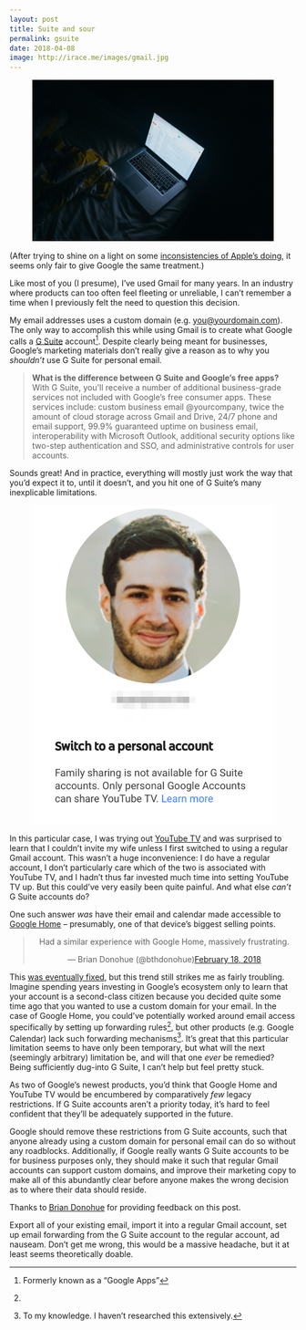 ```yaml
---
layout: post
title: Suite and sour
permalink: gsuite
date: 2018-04-08
image: http://irace.me/images/gmail.jpg
---
```


<figure>
  <img src="/images/gmail.jpg">
</figure>

(After trying to shine on a light on some [inconsistencies of Apple’s doing](http://irace.me/siri), it seems only fair to give Google the same treatment.)

Like most of you (I presume), I’ve used Gmail for many years. In an industry where products can too often feel fleeting or unreliable, I can’t remember a time when I previously felt the need to question this decision.

My email addresses uses a custom domain (e.g. you@yourdomain.com). The only way to accomplish this while using Gmail is to create what Google calls a [G Suite](https://gsuite.google.com) account[^1]. Despite clearly being meant for businesses, Google’s marketing materials don’t really give a reason as to why you _shouldn’t_ use G Suite for personal email.

> **What is the difference between G Suite and Google’s free apps?**
> With G Suite, you'll receive a number of additional business-grade services not included with Google’s free consumer apps. These services include: custom business email @yourcompany, twice the amount of cloud storage across Gmail and Drive, 24/7 phone and email support, 99.9% guaranteed uptime on business email, interoperability with Microsoft Outlook, additional security options like two-step authentication and SSO, and administrative controls for user accounts.

Sounds great! And in practice, everything will mostly just work the way that you’d expect it to, until it doesn’t, and you hit one of G Suite’s many inexplicable limitations.

<figure>
  <img src="/images/youtubetv.png">
</figure>

In this particular case, I was trying out [YouTube TV](http://tv.youtube.com) and was surprised to learn that I couldn’t invite my wife unless I first switched to using a regular Gmail account. This wasn’t a huge inconvenience: I do have a regular account, I don’t particularly care which of the two is associated with YouTube TV, and I hadn’t thus far invested much time into setting YouTube TV up. But this could’ve very easily been quite painful. And what else _can’t_ G Suite accounts do?

One such answer _was_ have their email and calendar made accessible to [Google Home](https://www.reddit.com/r/googlehome/comments/7fasof/anybody_use_gsuite_with_google_home_devices/) – presumably, one of that device’s biggest selling points.

<center class="centered-tweet"><blockquote class="twitter-tweet" data-lang="en"><p lang="en" dir="ltr">Had a similar experience with Google Home, massively frustrating.</p>&mdash; Brian Donohue (@bthdonohue)<a href="https://twitter.com/bthdonohue/status/965319510470352897?ref_src=twsrc%5Etfw">February 18, 2018</a></blockquote></center><script async src="https://platform.twitter.com/widgets.js" charset="utf-8"></script>

This [was eventually fixed](https://support.google.com/googlehome/answer/7571892?co=GENIE.Platform%3DAndroid&hl=en), but this trend still strikes me as fairly troubling. Imagine spending years investing in Google’s ecosystem only to learn that your account is a second-class citizen because you decided quite some time ago that you wanted to use a custom domain for your email. In the case of Google Home, you could’ve potentially worked around email access specifically by setting up forwarding rules[^2], but other products (e.g. Google Calendar) lack such forwarding mechanisms[^3]. It’s great that this particular limitation seems to have only been temporary, but what will the next (seemingly arbitrary) limitation be, and will that one _ever_ be remedied? Being sufficiently dug-into G Suite, I can’t help but feel pretty stuck.

As two of Google’s newest products, you’d think that Google Home and YouTube TV would be encumbered by comparatively _few_ legacy restrictions. If G Suite accounts aren’t a priority today, it’s hard to feel confident that they’ll be adequately supported in the future.

Google should remove these restrictions from G Suite accounts, such that anyone already using a custom domain for personal email can do so without any roadblocks. Additionally, if Google really wants G Suite accounts to be for business purposes only, they should make it such that regular Gmail accounts can support custom domains, and improve their marketing copy to make all of this abundantly clear before anyone makes the wrong decision as to where their data should reside.

Thanks to [Brian Donohue](https://twitter.com/bthdonohue) for providing feedback on this post.

[^1]: Formerly known as a “Google Apps”
[^2]:

  Export all of your existing email, import it into a regular Gmail account, set up email forwarding from the G Suite account to the regular account, ad nauseam. Don’t get me wrong, this would be a massive headache, but it at least seems theoretically doable.

[^3]: To my knowledge. I haven’t researched this extensively.
